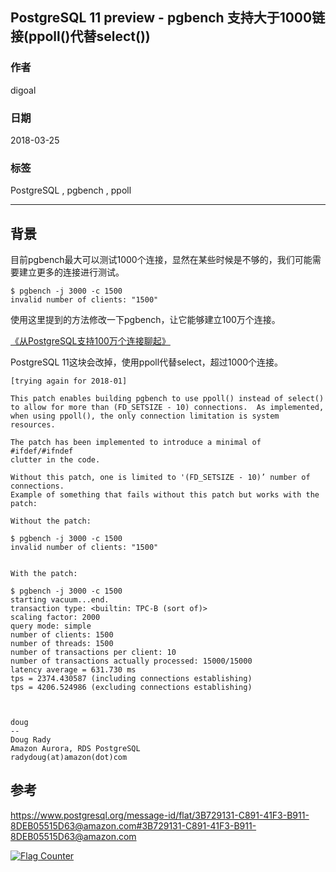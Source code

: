 ## PostgreSQL 11 preview - pgbench 支持大于1000链接(ppoll()代替select())  
                    
### 作者                    
digoal                    
                    
### 日期                    
2018-03-25                   
                    
### 标签                    
PostgreSQL , pgbench , ppoll   
                    
----                    
                    
## 背景         
目前pgbench最大可以测试1000个连接，显然在某些时候是不够的，我们可能需要建立更多的连接进行测试。  
  
```  
$ pgbench -j 3000 -c 1500  
invalid number of clients: "1500"  
```  
  
使用这里提到的方法修改一下pgbench，让它能够建立100万个连接。  
  
[《从PostgreSQL支持100万个连接聊起》](../201608/20160805_01.md)    
  
PostgreSQL 11这块会改掉，使用ppoll代替select，超过1000个连接。  
  
```  
[trying again for 2018-01]  
  
This patch enables building pgbench to use ppoll() instead of select()  
to allow for more than (FD_SETSIZE - 10) connections.  As implemented,  
when using ppoll(), the only connection limitation is system resources.  
  
The patch has been implemented to introduce a minimal of #ifdef/#ifndef  
clutter in the code.  
  
Without this patch, one is limited to '(FD_SETSIZE - 10)’ number of connections.  
Example of something that fails without this patch but works with the patch:  
  
Without the patch:  
  
$ pgbench -j 3000 -c 1500  
invalid number of clients: "1500"  
  
  
With the patch:  
  
$ pgbench -j 3000 -c 1500  
starting vacuum...end.  
transaction type: <builtin: TPC-B (sort of)>  
scaling factor: 2000  
query mode: simple  
number of clients: 1500  
number of threads: 1500  
number of transactions per client: 10  
number of transactions actually processed: 15000/15000  
latency average = 631.730 ms  
tps = 2374.430587 (including connections establishing)  
tps = 4206.524986 (excluding connections establishing)  
  
  
  
doug  
--  
Doug Rady  
Amazon Aurora, RDS PostgreSQL  
radydoug(at)amazon(dot)com  
```  
  
  
## 参考      
  
https://www.postgresql.org/message-id/flat/3B729131-C891-41F3-B911-8DEB05515D63@amazon.com#3B729131-C891-41F3-B911-8DEB05515D63@amazon.com  
  
  
  
  
<a rel="nofollow" href="http://info.flagcounter.com/h9V1"  ><img src="http://s03.flagcounter.com/count/h9V1/bg_FFFFFF/txt_000000/border_CCCCCC/columns_2/maxflags_12/viewers_0/labels_0/pageviews_0/flags_0/"  alt="Flag Counter"  border="0"  ></a>  
  
